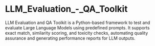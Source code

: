 # LLM_Evaluation_-_QA_Toolkit
LLM Evaluation and QA Toolkit is a Python-based framework to test and evaluate Large Language Models using predefined prompts. It supports exact match, similarity scoring, and toxicity checks, automating quality assurance and generating performance reports for LLM outputs.
